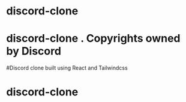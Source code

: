 # discord-clone

# discord-clone . Copyrights owned by Discord

#Discord clone built using React and Tailwindcss
# discord-clone

